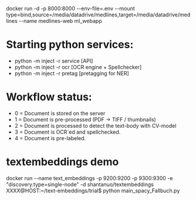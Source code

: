 docker run -d -p 8000:8000 --env-file=.env --mount type=bind,source=/media/datadrive/medlines,target=/media/datadrive/medlines  --name medlines-web ml_webapp 

# Starting python services: 

- python -m inject -r service [API]
- python -m inject -r ocr [OCR engine + Spellchecker]
- python -m inject -r pretag [pretagging for NER]

# Workflow status: 
* 0 = Document is stored on the server
* 1 = Document is pre-processed (PDF -> TIFF / thumbnails)
* 2 = Document is processed to detect the text-body with CV-model
* 3 = Document is OCR`ed and spellchecked. 
* 4 = Document is pre-labeled.

# textembeddings demo 
docker run --name text_embeddings  -p 9200:9200 -p 9300:9300 -e "discovery.type=single-node"  -d shantanuo/textembeddings
XXXX@HOST:~/text-embeddings/trial$ python main_spacy_Fallbuch.py
